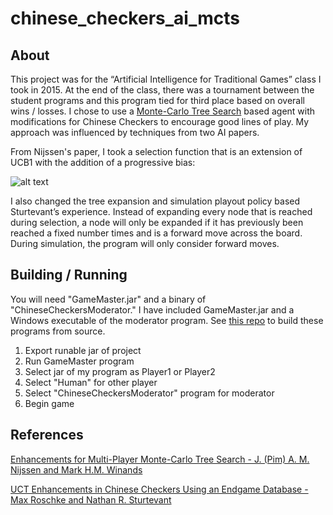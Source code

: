# chinese_checkers_ai_mcts

## About

This project was for the “Artificial Intelligence for Traditional Games” class I took in 2015. At the end of the class, there was a tournament between the student programs and this program tied for third place based on overall wins / losses. I chose to use a [Monte-Carlo Tree Search](http://mcts.ai/about/index.html) based agent with modifications for Chinese Checkers to encourage good lines of play. My approach was influenced by techniques from two AI papers.

From Nijssen's paper, I took a selection function that is an extension of UCB1 with the addition of a progressive bias:

![alt text](http://i.imgur.com/aM78hN6.png "Logo Title Text 1")

I also changed the tree expansion and simulation playout policy based Sturtevant’s experience. Instead of expanding every node that is reached during selection, a node will only be expanded if it has previously been reached a fixed number times and is a forward move across the board. During simulation, the program will only consider forward moves.

## Building / Running

You will need "GameMaster.jar" and a binary of "ChineseCheckersModerator." I have included GameMaster.jar and a Windows executable of the moderator program. See [this repo](https://github.com/wtmitchell/tradgames) to build these programs from source.

1. Export runable jar of project
2. Run GameMaster program
3. Select jar of my program as Player1 or Player2
4. Select "Human" for other player
5. Select "ChineseCheckersModerator" program for moderator
6. Begin game

## References

[Enhancements for Multi-Player Monte-Carlo Tree Search - J. (Pim) A. M. Nijssen and Mark H.M. Winands](http://bnaic2010.uni.lu/Papers/Category%20B/Nijssen.pdf)

[UCT Enhancements in Chinese Checkers Using an Endgame Database - Max Roschke and Nathan R. Sturtevant](http://www.cs.du.edu/~sturtevant/papers/UCT-endgame.pdf)
